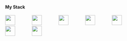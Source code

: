 #### My Stack
<div style="display: flex, align-items: left;">
    <img height="32" width="32" src="https://cdn.simpleicons.org/dotnet/#512bd4" style="margin-right: 50px;" />
    <img height="32" width="32" src="https://cdn.simpleicons.org/csharp/#239120" style="margin-right: 50px;" />
    <img height="32" width="32" src="https://cdn.simpleicons.org/visualstudio/#5C2D91" style="margin-right: 50px;" />
    <img height="32" width="32" src="https://cdn.simpleicons.org/html5/#E34F26" style="margin-right: 50px;" />
    <img height="32" width="32" src="https://cdn.simpleicons.org/css3/#1572B6" style="margin-right: 50px;" />
    <img height="32" width="32" src="https://cdn.simpleicons.org/bootstrap/#7952B3" style="margin-right: 50px;" />
    <img height="32" width="32" src="https://cdn.simpleicons.org/microsoftsqlserver/#CC2927" />
</div>
